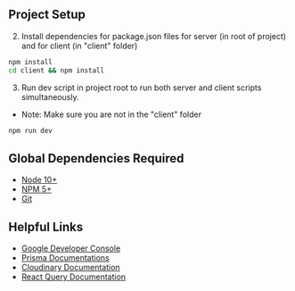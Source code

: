 ## Project Setup

2. Install dependencies for package.json files for server (in root of project) and for client (in "client" folder)

```bash
npm install
cd client && npm install
```

3. Run dev script in project root to run both server and client scripts simultaneously.

- Note: Make sure you are not in the "client" folder

```bash
npm run dev
```

## Global Dependencies Required

- [Node 10+](https://node.js.org)
- [NPM 5+](https://node.js.org)
- [Git](https://git-scm.com/)

## Helpful Links

- [Google Developer Console](https://console.developers.google.com/)
- [Prisma Documentations](https://prisma.io)
- [Cloudinary Documentation](https://cloudinary.com/documentation/)
- [React Query Documentation](https://react-query.tanstack.com)
